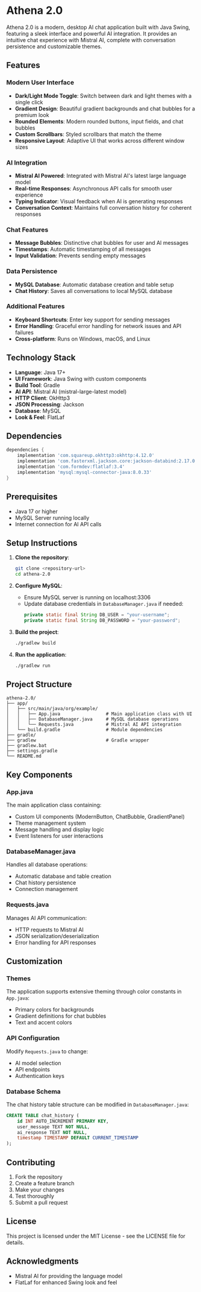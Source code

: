 # Athena 2.0

Athena 2.0 is a modern, desktop AI chat application built with Java Swing, featuring a sleek interface and powerful AI integration. It provides an intuitive chat experience with Mistral AI, complete with conversation persistence and customizable themes.

## Features

### Modern User Interface

- **Dark/Light Mode Toggle**: Switch between dark and light themes with a single click
- **Gradient Design**: Beautiful gradient backgrounds and chat bubbles for a premium look
- **Rounded Elements**: Modern rounded buttons, input fields, and chat bubbles
- **Custom Scrollbars**: Styled scrollbars that match the theme
- **Responsive Layout**: Adaptive UI that works across different window sizes

### AI Integration

- **Mistral AI Powered**: Integrated with Mistral AI's latest large language model
- **Real-time Responses**: Asynchronous API calls for smooth user experience
- **Typing Indicator**: Visual feedback when AI is generating responses
- **Conversation Context**: Maintains full conversation history for coherent responses

### Chat Features

- **Message Bubbles**: Distinctive chat bubbles for user and AI messages
- **Timestamps**: Automatic timestamping of all messages
- **Input Validation**: Prevents sending empty messages

### Data Persistence

- **MySQL Database**: Automatic database creation and table setup
- **Chat History**: Saves all conversations to local MySQL database

### Additional Features

- **Keyboard Shortcuts**: Enter key support for sending messages
- **Error Handling**: Graceful error handling for network issues and API failures
- **Cross-platform**: Runs on Windows, macOS, and Linux

## Technology Stack

- **Language**: Java 17+
- **UI Framework**: Java Swing with custom components
- **Build Tool**: Gradle
- **AI API**: Mistral AI (mistral-large-latest model)
- **HTTP Client**: OkHttp3
- **JSON Processing**: Jackson
- **Database**: MySQL
- **Look & Feel**: FlatLaf

## Dependencies

```gradle
dependencies {
    implementation 'com.squareup.okhttp3:okhttp:4.12.0'
    implementation 'com.fasterxml.jackson.core:jackson-databind:2.17.0'
    implementation 'com.formdev:flatlaf:3.4'
    implementation 'mysql:mysql-connector-java:8.0.33'
}
```

## Prerequisites

- Java 17 or higher
- MySQL Server running locally
- Internet connection for AI API calls

## Setup Instructions

1. **Clone the repository**:

   ```bash
   git clone <repository-url>
   cd athena-2.0
   ```

2. **Configure MySQL**:

   - Ensure MySQL server is running on localhost:3306
   - Update database credentials in `DatabaseManager.java` if needed:
     ```java
     private static final String DB_USER = "your-username";
     private static final String DB_PASSWORD = "your-password";
     ```

3. **Build the project**:

   ```bash
   ./gradlew build
   ```

4. **Run the application**:
   ```bash
   ./gradlew run
   ```

## Project Structure

```
athena-2.0/
├── app/
│   ├── src/main/java/org/example/
│   │   ├── App.java                 # Main application class with UI
│   │   ├── DatabaseManager.java     # MySQL database operations
│   │   └── Requests.java            # Mistral AI API integration
│   └── build.gradle                 # Module dependencies
├── gradle/
├── gradlew                          # Gradle wrapper
├── gradlew.bat
├── settings.gradle
└── README.md
```

## Key Components

### App.java

The main application class containing:

- Custom UI components (ModernButton, ChatBubble, GradientPanel)
- Theme management system
- Message handling and display logic
- Event listeners for user interactions

### DatabaseManager.java

Handles all database operations:

- Automatic database and table creation
- Chat history persistence
- Connection management

### Requests.java

Manages AI API communication:

- HTTP requests to Mistral AI
- JSON serialization/deserialization
- Error handling for API responses

## Customization

### Themes

The application supports extensive theming through color constants in `App.java`:

- Primary colors for backgrounds
- Gradient definitions for chat bubbles
- Text and accent colors

### API Configuration

Modify `Requests.java` to change:

- AI model selection
- API endpoints
- Authentication keys

### Database Schema

The chat history table structure can be modified in `DatabaseManager.java`:

```sql
CREATE TABLE chat_history (
    id INT AUTO_INCREMENT PRIMARY KEY,
    user_message TEXT NOT NULL,
    ai_response TEXT NOT NULL,
    timestamp TIMESTAMP DEFAULT CURRENT_TIMESTAMP
);
```

## Contributing

1. Fork the repository
2. Create a feature branch
3. Make your changes
4. Test thoroughly
5. Submit a pull request

## License

This project is licensed under the MIT License - see the LICENSE file for details.

## Acknowledgments

- Mistral AI for providing the language model
- FlatLaf for enhanced Swing look and feel
